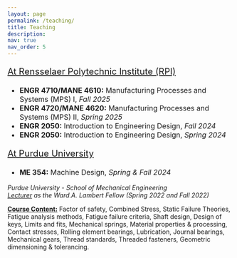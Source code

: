 ```yaml
---
layout: page
permalink: /teaching/
title: Teaching
description:  
nav: true
nav_order: 5
---
```


 <p style="font-size: 20px;">  <u>At Rensselaer Polytechnic Institute (RPI) </u><br> 

<ul style="font-size: 16px;">
    <li><b>ENGR 4710/MANE 4610:</b> Manufacturing Processes and Systems (MPS) I, <i>Fall 2025</i></li>
    <li><b>ENGR 4720/MANE 4620:</b> Manufacturing Processes and Systems (MPS) II, <i>Spring 2025</i></li>
    <li><b>ENGR 2050:</b> Introduction to Engineering Design, <i>Fall 2024</i></li>
    <li><b>ENGR 2050:</b> Introduction to Engineering Design, <i>Spring 2024</i></li>
</ul>

<p style="font-size: 20px;">  <u>At Purdue University</u><br>

<ul style="font-size: 16px;">
    <li><b>ME 354:</b> Machine Design, <i> Spring & Fall 2024 </i></li>  
    
</ul>



<i>Purdue University - School of Mechanical Engineering <br> <u>Lecturer</u> as the Ward.A. Lambert Fellow (Spring 2022 and Fall 2022) </i> <br></p>

 <u><b>Course Content:</b></u> Factor of safety, Combined Stress, Static Failure Theories, Fatigue analysis methods, Fatigue failure criteria, Shaft design, Design of keys, Limits and fits, Mechanical springs, Material properties & processing, Contact stresses, Rolling element bearings, Lubrication, Journal bearings, Mechanical gears, Thread standards, Threaded fasteners, Geometric dimensioning & tolerancing. 
 <br>
 <br>

<!-- <p style="font-size: 16px;"> <u>Recognitisions:</u> 
 <li>Ward A. Lambert Graduate Teaching Fellowship at Purdue University, 2022.
</li> 
<li>Graduate Teaching Award by Purdue University Teaching Academy, 2022.
</li>  -->
